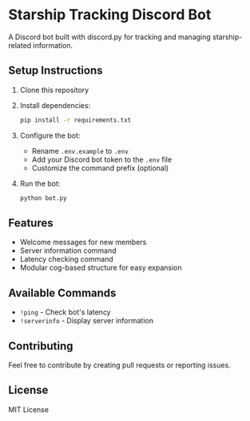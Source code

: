 # Starship Tracking Discord Bot

A Discord bot built with discord.py for tracking and managing starship-related information.

## Setup Instructions

1. Clone this repository
2. Install dependencies:
   ```bash
   pip install -r requirements.txt
   ```
3. Configure the bot:

   - Rename `.env.example` to `.env`
   - Add your Discord bot token to the `.env` file
   - Customize the command prefix (optional)

4. Run the bot:
   ```bash
   python bot.py
   ```

## Features

- Welcome messages for new members
- Server information command
- Latency checking command
- Modular cog-based structure for easy expansion

## Available Commands

- `!ping` - Check bot's latency
- `!serverinfo` - Display server information

## Contributing

Feel free to contribute by creating pull requests or reporting issues.

## License

MIT License